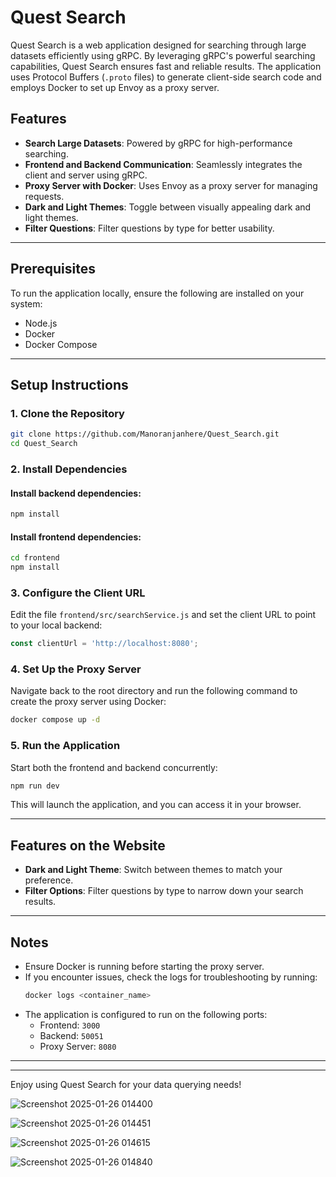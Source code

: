 # Quest Search

Quest Search is a web application designed for searching through large datasets efficiently using gRPC. By leveraging gRPC's powerful searching capabilities, Quest Search ensures fast and reliable results. The application uses Protocol Buffers (`.proto` files) to generate client-side search code and employs Docker to set up Envoy as a proxy server.

## Features

- **Search Large Datasets**: Powered by gRPC for high-performance searching.
- **Frontend and Backend Communication**: Seamlessly integrates the client and server using gRPC.
- **Proxy Server with Docker**: Uses Envoy as a proxy server for managing requests.
- **Dark and Light Themes**: Toggle between visually appealing dark and light themes.
- **Filter Questions**: Filter questions by type for better usability.

---

## Prerequisites

To run the application locally, ensure the following are installed on your system:

- Node.js
- Docker
- Docker Compose

---

## Setup Instructions

### 1. Clone the Repository

```bash
git clone https://github.com/Manoranjanhere/Quest_Search.git
cd Quest_Search
```

### 2. Install Dependencies

#### Install backend dependencies:

```bash
npm install
```

#### Install frontend dependencies:

```bash
cd frontend
npm install
```

### 3. Configure the Client URL

Edit the file `frontend/src/searchService.js` and set the client URL to point to your local backend:

```javascript
const clientUrl = 'http://localhost:8080';
```

### 4. Set Up the Proxy Server

Navigate back to the root directory and run the following command to create the proxy server using Docker:

```bash
docker compose up -d
```

### 5. Run the Application

Start both the frontend and backend concurrently:

```bash
npm run dev
```

This will launch the application, and you can access it in your browser.

---

## Features on the Website

- **Dark and Light Theme**: Switch between themes to match your preference.
- **Filter Options**: Filter questions by type to narrow down your search results.

---

## Notes

- Ensure Docker is running before starting the proxy server.
- If you encounter issues, check the logs for troubleshooting by running:
  ```bash
  docker logs <container_name>
  ```
- The application is configured to run on the following ports:
  - Frontend: `3000`
  - Backend: `50051`
  - Proxy Server: `8080`

---

---

Enjoy using Quest Search for your data querying needs!

![Screenshot 2025-01-26 014400](https://github.com/user-attachments/assets/2cead501-14e1-4dcb-8b61-023c148188eb)

![Screenshot 2025-01-26 014451](https://github.com/user-attachments/assets/fe0522c7-d6c0-4515-ab63-7d3639af0c06)

![Screenshot 2025-01-26 014615](https://github.com/user-attachments/assets/08eee8a8-8cab-4f1c-97ca-46869457f05e)

![Screenshot 2025-01-26 014840](https://github.com/user-attachments/assets/f461d1e0-3d0d-46d9-878a-fa8be52db042)

